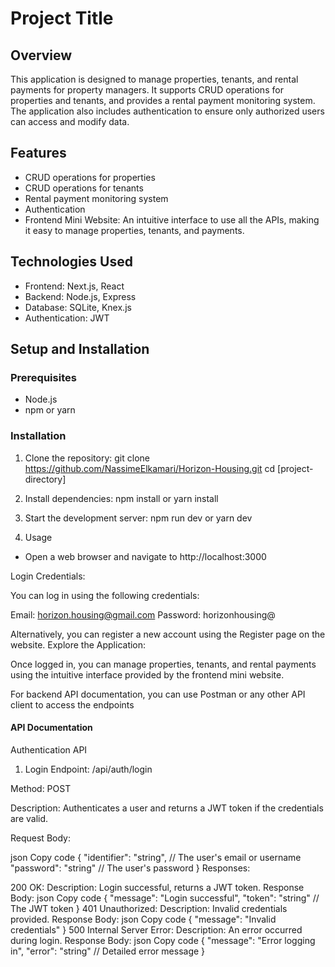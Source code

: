 # Project Title

## Overview
This application is designed to manage properties, tenants, and rental payments for property managers. It supports CRUD operations for properties and tenants, and provides a rental payment monitoring system. The application also includes authentication to ensure only authorized users can access and modify data.

## Features
- CRUD operations for properties 
- CRUD operations for tenants 
- Rental payment monitoring system
- Authentication
- Frontend Mini Website: An intuitive interface to use all the APIs, making it easy to manage properties, tenants, and  payments.

## Technologies Used
- Frontend: Next.js, React
- Backend: Node.js, Express
- Database: SQLite, Knex.js
- Authentication: JWT

## Setup and Installation

### Prerequisites
- Node.js
- npm or yarn

### Installation
1. Clone the repository:
   git clone  https://github.com/NassimeElkamari/Horizon-Housing.git 
   cd [project-directory]

2. Install dependencies:
   npm install or yarn install

3. Start the development server:
   npm run dev or yarn dev

4. Usage

- Open a web browser and navigate to http://localhost:3000

Login Credentials:

You can log in using the following credentials:

Email: horizon.housing@gmail.com
Password: horizonhousing@

Alternatively, you can register a new account using the Register page on the website.
Explore the Application:

Once logged in, you can manage properties, tenants, and rental payments using the intuitive interface provided by the frontend mini website.

For backend API documentation, you can use Postman or any other API client to access the endpoints


#### API Documentation

Authentication API
1. Login
Endpoint: /api/auth/login

Method: POST

Description: Authenticates a user and returns a JWT token if the credentials are valid.

Request Body:

json
Copy code
{
  "identifier": "string", // The user's email or username
  "password": "string"     // The user's password
}
Responses:

200 OK:
Description: Login successful, returns a JWT token.
Response Body:
json
Copy code
{
  "message": "Login successful",
  "token": "string"  // The JWT token
}
401 Unauthorized:
Description: Invalid credentials provided.
Response Body:
json
Copy code
{
  "message": "Invalid credentials"
}
500 Internal Server Error:
Description: An error occurred during login.
Response Body:
json
Copy code
{
  "message": "Error logging in",
  "error": "string"  // Detailed error message
}